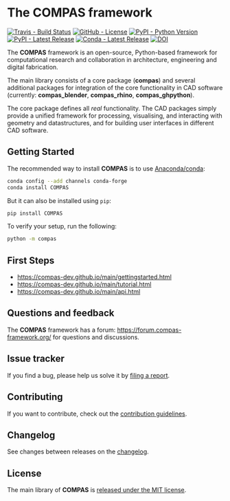 # The COMPAS framework

[![Travis - Build Status](https://travis-ci.com/compas-dev/compas.svg?branch=master)](https://travis-ci.com/compas-dev/compas)
[![GitHub - License](https://img.shields.io/github/license/compas-dev/compas.svg)](https://github.com/compas-dev/compas)
[![PyPI - Python Version](https://img.shields.io/pypi/pyversions/COMPAS.svg)](https://pypi.python.org/project/COMPAS)
[![PyPI - Latest Release](https://img.shields.io/pypi/v/COMPAS.svg)](https://pypi.python.org/project/COMPAS)
[![Conda - Latest Release](https://anaconda.org/conda-forge/compas/badges/version.svg)](https://anaconda.org/conda-forge/compas)
[![DOI](https://zenodo.org/badge/104857648.svg)](https://zenodo.org/badge/latestdoi/104857648)

The **COMPAS** framework is an open-source, Python-based framework for computational research and collaboration in architecture, engineering and digital fabrication.

The main library consists of a core package (**compas**) and several additional
packages for integration of the core functionality in CAD software (currently: **compas_blender**, **compas_rhino**, **compas_ghpython**).

The core package defines all *real* functionality.
The CAD packages simply provide a unified framework for processing, visualising, and interacting with geometry and datastructures, and for building user interfaces in different CAD software.

## Getting Started

The recommended way to install **COMPAS** is to use [Anaconda/conda](https://conda.io/docs/):

```bash
conda config --add channels conda-forge
conda install COMPAS
```

But it can also be installed using `pip`:

```bash
pip install COMPAS
```

To verify your setup, run the following:

```bash
python -m compas
```

## First Steps

* <https://compas-dev.github.io/main/gettingstarted.html>
* <https://compas-dev.github.io/main/tutorial.html>
* <https://compas-dev.github.io/main/api.html>

## Questions and feedback

The **COMPAS** framework has a forum: <https://forum.compas-framework.org/>
for questions and discussions.

## Issue tracker

If you find a bug, please help us solve it by [filing a report](https://github.com/compas-dev/compas/issues).

## Contributing

If you want to contribute, check out the [contribution guidelines](https://compas-dev.github.io/main/devguide.html).

## Changelog

See changes between releases on the [changelog](https://compas-dev.github.io/main/changelog.html).

## License

The main library of **COMPAS** is [released under the MIT license](https://compas-dev.github.io/main/license.html).
